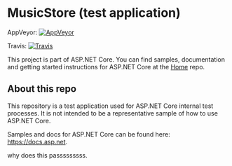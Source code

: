 MusicStore (test application)
=============================

AppVeyor: [![AppVeyor][appveyor-badge]][appveyor-build]

Travis:   [![Travis][travis-badge]][travis-build]

[appveyor-badge]: https://ci.appveyor.com/api/projects/status/ja8a7j6jscj7k3xa/branch/dev?svg=true
[appveyor-build]: https://ci.appveyor.com/project/aspnetci/MusicStore/branch/dev
[travis-badge]: https://travis-ci.org/aspnet/MusicStore.svg?branch=dev
[travis-build]: https://travis-ci.org/aspnet/MusicStore

This project is part of ASP.NET Core. You can find samples, documentation and getting started instructions for ASP.NET Core at the [Home](https://github.com/aspnet/home) repo.

## About this repo

This repository is a test application used for ASP.NET Core internal test processes.
It is not intended to be a representative sample of how to use ASP.NET Core.

Samples and docs for ASP.NET Core can be found here: <https://docs.asp.net>.

why does this passsssssss.
